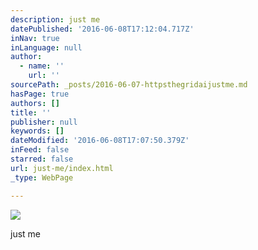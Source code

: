 ```yaml
---
description: just me
datePublished: '2016-06-08T17:12:04.717Z'
inNav: true
inLanguage: null
author:
  - name: ''
    url: ''
sourcePath: _posts/2016-06-07-httpsthegridaijustme.md
hasPage: true
authors: []
title: ''
publisher: null
keywords: []
dateModified: '2016-06-08T17:07:50.379Z'
inFeed: false
starred: false
url: just-me/index.html
_type: WebPage

---
```

![](https://the-grid-user-content.s3-us-west-2.amazonaws.com/6741a17d-50eb-43d9-9d06-2b3785473c3c.png)

just me